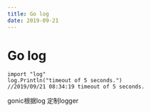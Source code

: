 ```yaml
---
title: Go log
date: 2019-09-21
---
```

# Go log
    import "log"
    log.Println("timeout of 5 seconds.")
    //2019/09/21 08:34:19 timeout of 5 seconds.

gonic根据log 定制logger